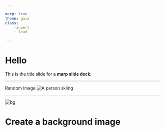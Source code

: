 ```yaml
---

marp: true
theme: gaia
class:
    -invert
    - lead

---
```


# Hello

This is the title slide for a **marp slide deck**.

---

Random Image
![A person skiing](https://media.istockphoto.com/id/462208827/photo/skier-skiing-on-mountain-slope.webp?b=1&s=612x612&w=0&k=20&c=P-hF3akRSApQVFg4zBzZy93Yu2JIW6QxsIpH0faTl6s=)

---

![bg](https://cdn.pixabay.com/photo/2024/01/07/10/56/belem-tower-8492812_1280.jpg)

# Create a background image

